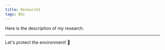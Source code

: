 ```yaml
---
title: Research1
tags: BSc
---
```

Here is the description of my research.

<!--more-->

---

Let's protect the environment! :sunrise_over_mountains:


